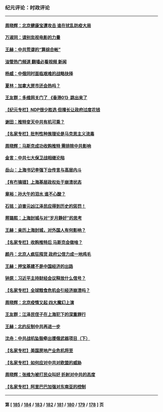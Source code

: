 ### 纪元评论：时政评论
---
#### [周晓辉：北京健康宝遭攻击 谁在扰乱防疫大局](../../pages/nsc1025/n13723338.md?04300330) 
#### [万淑同：请别忽视电影的力量](../../pages/nsc1025/n13723311.md?04300330) 
#### [王赫：中共荒谬的“算综合帐”](../../pages/nsc1025/n13723268.md?04300330) 
#### [油管热门频道 翻墙必看视频 新闻](ok?04300330)
#### [杨威：中俄同时面临艰难的战略抉择](../../pages/nsc1025/n13722845.md?04300330) 
#### [夏林：加拿大房市还会热吗？](../../pages/nsc1025/n13722804.md?04300330) 
#### [王友群：多维网关门了 《香港01》跳出来了](../../pages/nsc1025/n13722730.md?04300330) 
#### [【纪元专栏】NDP很少胜选 但擅长让政府过度花钱](../../pages/nsc1025/n13722792.md?04300330) 
#### [谢田：推特变天中共有机可乘？](../../pages/nsc1025/n13722766.md?04300330) 
#### [【名家专栏】批判性种族理论是马克思主义流毒](../../pages/nsc1025/n13722517.md?04300330) 
#### [周晓辉：马斯克成功收购推特 需排除中共影响](../../pages/nsc1025/n13722696.md?04300330) 
#### [金言：中共七大保卫战相继沦陷](../../pages/nsc1025/n13722685.md?04300330) 
#### [岳山：上海书记李强下台传言与高层内斗](../../pages/nsc1025/n13722153.md?04300330) 
#### [【有冇搞错】上海基层政权处于崩溃状态](../../pages/nsc1025/n13722253.md?04300330) 
#### [章裕：孙大午的泪水 谁不心酸？](../../pages/nsc1025/n13722367.md?04300330) 
#### [石铭：迫害元凶江泽民应得到历史的惩罚！](../../pages/nsc1025/n13722322.md?04300330) 
#### [蒋璐熙：上海封城与对“岁月静好”的思考](../../pages/nsc1025/n13722275.md?04300330) 
#### [王赫：亲历上海封城，对外国人有何影响？](../../pages/nsc1025/n13722243.md?04300330) 
#### [【名家专栏】收购推特后 马斯克会做啥？](../../pages/nsc1025/n13721589.md?04300330) 
#### [颜丹：北京人疯狂囤货 政府公信力成一地鸡毛](../../pages/nsc1025/n13721938.md?04300330) 
#### [王赫：押宝基建不是中国经济的出路](../../pages/nsc1025/n13721532.md?04300330) 
#### [钟原：习近平主持财经会议释放什么信号？](../../pages/nsc1025/n13721336.md?04300330) 
#### [【名家专栏】全球粮食危机会引经济崩溃吗？](../../pages/nsc1025/n13721031.md?04300330) 
#### [周晓辉：北京疫情又起  四大魔幻上演](../../pages/nsc1025/n13721195.md?04300330) 
#### [王友群：江泽民侄子在上海犯下的深重罪行](../../pages/nsc1025/n13720477.md?04300330) 
#### [王赫：北约反制中共再进一步](../../pages/nsc1025/n13720643.md?04300330) 
#### [沈舟：中共战机坠毁牵出援俄武器项目（下）](../../pages/nsc1025/n13720613.md?04300330) 
#### [【名家专栏】美国房地产业危机将至](../../pages/nsc1025/n13720263.md?04300330) 
#### [【名家专栏】如何应对中共对欧盟的威胁](../../pages/nsc1025/n13719250.md?04300330) 
#### [周晓辉：张维为被打民众叫好 折射对中共的态度](../../pages/nsc1025/n13720432.md?04300330) 
#### [【名家专栏】阿里巴巴加强对东南亚的控制](../../pages/nsc1025/n13720244.md?04300330) 

---
#### 第 [ [185](./185.md?04300330) / [184](./184.md?04300330) / [183](./183.md?04300330) / [182](./182.md?04300330) / [181](./181.md?04300330) / [180](./180.md?04300330) / [179](./179.md?04300330) / [178](./178.md?04300330) ] 页
